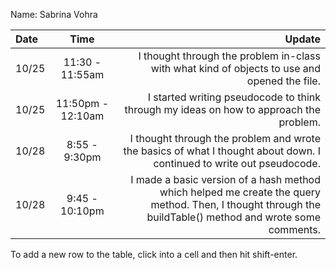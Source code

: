 Name: Sabrina Vohra

| Date  |       Time        |                                                                                                                                                    Update |
|:------|:-----------------:|----------------------------------------------------------------------------------------------------------------------------------------------------------:|
| 10/25 |  11:30 - 11:55am  |                                                              I thought through the problem in-class with what kind of objects to use and opened the file. |
| 10/25 | 11:50pm - 12:10am |                                                                    I started writing pseudocode to think through my ideas on how to approach the problem. |
| 10/28 |   8:55 - 9:30pm   |                                     I thought through the problem and wrote the basics of what I thought about down. I continued to write out pseudocode. |
| 10/28 |  9:45 - 10:10pm   | I made a basic version of a hash method which helped me create the query method. Then, I thought through the buildTable() method and wrote some comments. |


To add a new row to the table, click into a cell and then hit shift-enter.